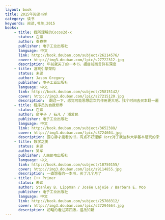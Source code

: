 ```yaml
---
layout: book
title: 2015年阅读书单
category: 读书
keywords: 阅读,书单,2015
books: 
    - title: 我所理解的Cocos2d-x
      status: 在读
      author: 秦春林 
      publisher: 电子工业出版社
      language: 中文
      link: http://book.douban.com/subject/26214576/
      cover: http://img3.douban.com/lpic/s27722312.jpg
      description: 年前就买了的一本书，据目前而言算有深度
    - title: 游戏引擎架构
      status: 未读
      author: Jason Gregory 
      publisher: 电子工业出版社
      language: 中文
      link: http://book.douban.com/subject/25815142/
      cover: http://img3.douban.com/lpic/s27215120.jpg
      description:  翻过一下，感觉可能思想层次的作用更大吧。找个时间去买本翻一遍
    - title: 程序员的自我修养
      status: 在读
      author: 俞甲子 / 石凡 / 潘爱民 
      publisher: 电子工业出版社
      language: 中文
      link: http://book.douban.com/subject/3652388/
      cover: http://img3.douban.com/lpic/s3724604.jpg
      description: 要心静才能看的书，有点不好理解（orz对于我这种大学基本是玩的来说），一年了竟然还没全部翻完
    - title: 数学之美
      status: 未读
      author: 吴军  
      publisher: 人民邮电出版社
      language: 中文
      link: http://book.douban.com/subject/10750155/
      cover: http://img3.douban.com/lpic/s9114855.jpg
      description: 一直想看的一本书，买了几个月了
    - title: C++ Primer
      status: 未读
      author: Stanley B. Lippman / Josée Lajoie / Barbara E. Moo 
      publisher: 电子工业出版社
      language: 中文
      link: http://book.douban.com/subject/25708312/
      cover: http://img3.douban.com/lpic/s27294664.jpg
      description: 初略的看过第四版，温故知新
---
```





     
  